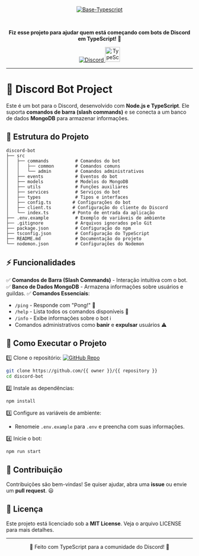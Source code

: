 <br />
<p align="center">
<a href="https://discord.com/users/1226297864796246016" target="_blank">
  <img src="https://i.imgur.com/13PduII.png" alt="Base-Typescript">
</a>
</p>
<br />

<p align="center">
  <strong>Fiz esse projeto para ajudar quem está começando com bots de Discord em TypeScript! 🚀</strong>
</p>

<p align="center">
  <a href="https://discord.com/users/1226297864796246016">
    <img src="https://img.shields.io/badge/Entrar%20em%20nosso-Discord-blue" alt="Discord">
  </a>
  <img src="https://cdn.jsdelivr.net/gh/devicons/devicon/icons/typescript/typescript-original.svg" alt="TypeScript" width="40" height="40"/>
</p>

---

# 🤖 Discord Bot Project

Este é um bot para o Discord, desenvolvido com **Node.js e TypeScript**. Ele suporta **comandos de barra (slash commands)** e se conecta a um banco de dados **MongoDB** para armazenar informações.

## 📁 Estrutura do Projeto

```
discord-bot
├── src
│   ├── commands          # Comandos do bot
│   │   ├── common        # Comandos comuns
│   │   └── admin         # Comandos administrativos
│   ├── events            # Eventos do bot
│   ├── models            # Modelos do MongoDB
│   ├── utils             # Funções auxiliares
│   ├── services          # Serviços do bot
│   ├── types             # Tipos e interfaces
│   ├── config.ts        # Configurações do bot
│   ├── client.ts        # Configuração do cliente do Discord
│   └── index.ts         # Ponto de entrada da aplicação
├── .env.example          # Exemplo de variáveis de ambiente
├── .gitignore            # Arquivos ignorados pelo Git
├── package.json          # Configuração do npm
├── tsconfig.json         # Configuração do TypeScript
├── README.md             # Documentação do projeto
└── nodemon.json          # Configurações do Nodemon
```

## ⚡ Funcionalidades

✅ **Comandos de Barra (Slash Commands)** - Interação intuitiva com o bot.
✅ **Banco de Dados MongoDB** - Armazena informações sobre usuários e guildas.
✅ **Comandos Essenciais**:
- `/ping` - Responde com "Pong!" 🏓
- `/help` - Lista todos os comandos disponíveis 📜
- `/info` - Exibe informações sobre o bot ℹ️
- Comandos administrativos como **banir** e **expulsar** usuários ⚠️

## 🚀 Como Executar o Projeto

1️⃣ Clone o repositório:
[![GitHub Repo](https://img.shields.io/badge/GitHub-View%20Repo-blue?style=for-the-badge&logo=github)](../../)
```sh
git clone https://github.com/{{ owner }}/{{ repository }}
cd discord-bot
```

2️⃣ Instale as dependências:
```sh
npm install
```

3️⃣ Configure as variáveis de ambiente:
- Renomeie `.env.example` para `.env` e preencha com suas informações.

4️⃣ Inicie o bot:
```sh
npm run start
```

## 🤝 Contribuição

Contribuições são bem-vindas! Se quiser ajudar, abra uma **issue** ou envie um **pull request**. 😃

## 📜 Licença

Este projeto está licenciado sob a **MIT License**. Veja o arquivo LICENSE para mais detalhes.

---

<p align="center">💙 Feito com TypeScript para a comunidade do Discord! 💙</p>

